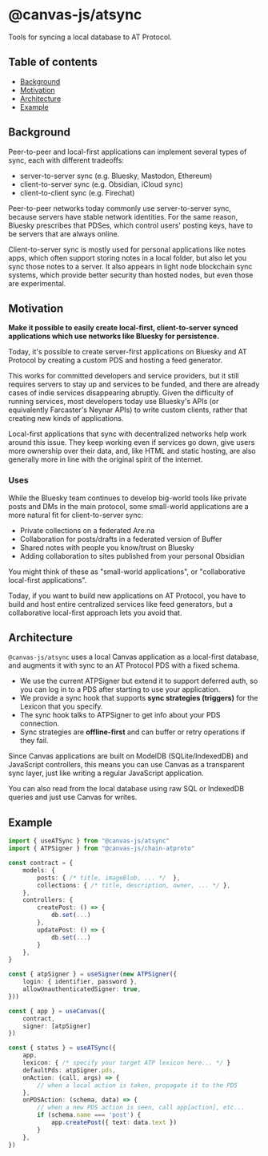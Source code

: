 # @canvas-js/atsync <Badge type="tip" text="In development" />

Tools for syncing a local database to AT Protocol.

## Table of contents

* [Background](#background)
* [Motivation](#motivation)
* [Architecture](#architecture)
* [Example](#example)

## Background

Peer-to-peer and local-first applications can implement several
types of sync, each with different tradeoffs:

- server-to-server sync (e.g. Bluesky, Mastodon, Ethereum)
- client-to-server sync (e.g. Obsidian, iCloud sync)
- client-to-client sync (e.g. Firechat)

Peer-to-peer networks today commonly use server-to-server sync,
because servers have stable network identities. For the same reason,
Bluesky prescribes that PDSes, which control users' posting keys,
have to be servers that are always online.

Client-to-server sync is mostly used for personal applications like
notes apps, which often support storing notes in a local folder, but
also let you sync those notes to a server. It also appears in light
node blockchain sync systems, which provide better security than
hosted nodes, but even those are experimental.

## Motivation

**Make it possible to easily create local-first, client-to-server
synced applications which use networks like Bluesky for persistence.**

Today, it's possible to create server-first applications on Bluesky
and AT Protocol by creating a custom PDS and hosting a feed generator.

This works for committed developers and service providers, but it
still requires servers to stay up and services to be funded, and there
are already cases of indie services disappearing abruptly. Given
the difficulty of running services, most developers today use
Bluesky's APIs (or equivalently Farcaster's Neynar APIs) to write
custom clients, rather that creating new kinds of applications.

Local-first applications that sync with decentralized networks help
work around this issue. They keep working even if services go down,
give users more ownership over their data, and, like HTML and
static hosting, are also generally more in line with the original
spirit of the internet.

### Uses

While the Bluesky team continues to develop big-world tools like
private posts and DMs in the main protocol, some small-world
applications are a more natural fit for client-to-server sync:

* Private collections on a federated Are.na
* Collaboration for posts/drafts in a federated version of Buffer
* Shared notes with people you know/trust on Bluesky
* Adding collaboration to sites published from your personal Obsidian

You might think of these as "small-world applications", or
"collaborative local-first applications".

Today, if you want to build new applications on AT Protocol, you
have to build and host entire centralized services like feed generators,
but a collaborative local-first approach lets you avoid that.

## Architecture

`@canvas-js/atsync` uses a local Canvas application as a local-first
database, and augments it with sync to an AT Protocol PDS with a fixed
schema.

* We use the current ATPSigner but extend it to support deferred auth,
  so you can log in to a PDS after starting to use your application.
* We provide a sync hook that supports **sync strategies (triggers)**
  for the Lexicon that you specify.
* The sync hook talks to ATPSigner to get info about your PDS connection.
* Sync strategies are **offline-first** and can buffer or retry operations
  if they fail.

Since Canvas applications are built on ModelDB (SQLite/IndexedDB) and
JavaScript controllers, this means you can use Canvas as a transparent
sync layer, just like writing a regular JavaScript application.

You can also read from the local database using raw SQL or IndexedDB
queries and just use Canvas for writes.

## Example

```ts
import { useATSync } from "@canvas-js/atsync"
import { ATPSigner } from "@canvas-js/chain-atproto"

const contract = {
	models: {
		posts: { /* title, imageBlob, ... */  },
		collections: { /* title, description, owner, ... */ },
	},
	controllers: {
		createPost: () => {
			db.set(...)
		},
		updatePost: () => {
			db.set(...)
		}
	},
}

const { atpSigner } = useSigner(new ATPSigner({
	login: { identifier, password },
	allowUnauthenticatedSigner: true,
}))

const { app } = useCanvas({
	contract,
	signer: [atpSigner]
})

const { status } = useATSync({
	app,
	lexicon: { /* specify your target ATP lexicon here... */ }
	defaultPds: atpSigner.pds,
	onAction: (call, args) => {
		// when a local action is taken, propagate it to the PDS
	},
	onPDSAction: (schema, data) => {
		// when a new PDS action is seen, call app[action], etc...
		if (schema.name === 'post') {
			app.createPost({ text: data.text })
		}
	},
})
```